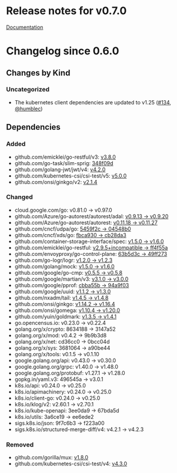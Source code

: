 # Release notes for v0.7.0

[Documentation](https://kubernetes-csi.github.io/)

# Changelog since 0.6.0

## Changes by Kind

### Uncategorized

- The kubernetes client dependencies are updated to v1.25 ([#134](https://github.com/kubernetes-csi/external-health-monitor/pull/134), [@humblec](https://github.com/humblec))

## Dependencies

### Added
- github.com/emicklei/go-restful/v3: [v3.8.0](https://github.com/emicklei/go-restful/v3/tree/v3.8.0)
- github.com/go-task/slim-sprig: [348f09d](https://github.com/go-task/slim-sprig/tree/348f09d)
- github.com/golang-jwt/jwt/v4: [v4.2.0](https://github.com/golang-jwt/jwt/v4/tree/v4.2.0)
- github.com/kubernetes-csi/csi-test/v5: [v5.0.0](https://github.com/kubernetes-csi/csi-test/v5/tree/v5.0.0)
- github.com/onsi/ginkgo/v2: [v2.1.4](https://github.com/onsi/ginkgo/v2/tree/v2.1.4)

### Changed
- cloud.google.com/go: v0.81.0 → v0.97.0
- github.com/Azure/go-autorest/autorest/adal: [v0.9.13 → v0.9.20](https://github.com/Azure/go-autorest/autorest/adal/compare/v0.9.13...v0.9.20)
- github.com/Azure/go-autorest/autorest: [v0.11.18 → v0.11.27](https://github.com/Azure/go-autorest/autorest/compare/v0.11.18...v0.11.27)
- github.com/cncf/udpa/go: [5459f2c → 04548b0](https://github.com/cncf/udpa/go/compare/5459f2c...04548b0)
- github.com/cncf/xds/go: [fbca930 → cb28da3](https://github.com/cncf/xds/go/compare/fbca930...cb28da3)
- github.com/container-storage-interface/spec: [v1.5.0 → v1.6.0](https://github.com/container-storage-interface/spec/compare/v1.5.0...v1.6.0)
- github.com/emicklei/go-restful: [v2.9.5+incompatible → ff4f55a](https://github.com/emicklei/go-restful/compare/v2.9.5...ff4f55a)
- github.com/envoyproxy/go-control-plane: [63b5d3c → 49ff273](https://github.com/envoyproxy/go-control-plane/compare/63b5d3c...49ff273)
- github.com/go-logr/logr: [v1.2.0 → v1.2.3](https://github.com/go-logr/logr/compare/v1.2.0...v1.2.3)
- github.com/golang/mock: [v1.5.0 → v1.6.0](https://github.com/golang/mock/compare/v1.5.0...v1.6.0)
- github.com/google/go-cmp: [v0.5.5 → v0.5.8](https://github.com/google/go-cmp/compare/v0.5.5...v0.5.8)
- github.com/google/martian/v3: [v3.1.0 → v3.0.0](https://github.com/google/martian/v3/compare/v3.1.0...v3.0.0)
- github.com/google/pprof: [cbba55b → 94a9f03](https://github.com/google/pprof/compare/cbba55b...94a9f03)
- github.com/google/uuid: [v1.1.2 → v1.3.0](https://github.com/google/uuid/compare/v1.1.2...v1.3.0)
- github.com/nxadm/tail: [v1.4.5 → v1.4.8](https://github.com/nxadm/tail/compare/v1.4.5...v1.4.8)
- github.com/onsi/ginkgo: [v1.14.2 → v1.16.4](https://github.com/onsi/ginkgo/compare/v1.14.2...v1.16.4)
- github.com/onsi/gomega: [v1.10.4 → v1.20.0](https://github.com/onsi/gomega/compare/v1.10.4...v1.20.0)
- github.com/yuin/goldmark: [v1.3.5 → v1.4.1](https://github.com/yuin/goldmark/compare/v1.3.5...v1.4.1)
- go.opencensus.io: v0.23.0 → v0.22.4
- golang.org/x/crypto: 8634188 → 3147a52
- golang.org/x/mod: v0.4.2 → 9b9b3d8
- golang.org/x/net: cd36cc0 → 0bcc04d
- golang.org/x/sys: 3681064 → a90be44
- golang.org/x/tools: v0.1.5 → v0.1.10
- google.golang.org/api: v0.43.0 → v0.30.0
- google.golang.org/grpc: v1.40.0 → v1.48.0
- google.golang.org/protobuf: v1.27.1 → v1.28.0
- gopkg.in/yaml.v3: 496545a → v3.0.1
- k8s.io/api: v0.24.0 → v0.25.0
- k8s.io/apimachinery: v0.24.0 → v0.25.0
- k8s.io/client-go: v0.24.0 → v0.25.0
- k8s.io/klog/v2: v2.60.1 → v2.70.1
- k8s.io/kube-openapi: 3ee0da9 → 67bda5d
- k8s.io/utils: 3a6ce19 → ee6ede2
- sigs.k8s.io/json: 9f7c6b3 → f223a00
- sigs.k8s.io/structured-merge-diff/v4: v4.2.1 → v4.2.3

### Removed
- github.com/gorilla/mux: [v1.8.0](https://github.com/gorilla/mux/tree/v1.8.0)
- github.com/kubernetes-csi/csi-test/v4: [v4.3.0](https://github.com/kubernetes-csi/csi-test/v4/tree/v4.3.0)
